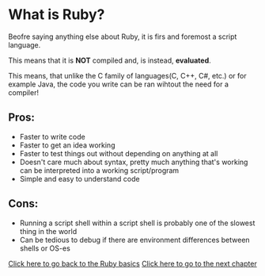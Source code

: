 # What is Ruby?

Beofre saying anything else about Ruby, it is firs and foremost a script language.

This means that it is **NOT** compiled and, is instead, **evaluated**.

This means, that unlike the C family of languages(C, C++, C#, etc.) or for example Java, the code you write can be ran wihtout the need for a compiler!

## Pros:

- Faster to write code
- Faster to get an idea working
- Faster to test things out without depending on anything at all
- Doesn't care much about syntax, pretty much anything that's working can be interpreted into a working script/program
- Simple and easy to understand code


## Cons:

- Running a script shell within a script shell is probably one of the slowest thing in the world
- Can be tedious to debug if there are environment differences between shells or OS-es

[Click here to go back to the Ruby basics](../)
[Click here to go to the next chapter](../hello_world/)
